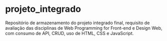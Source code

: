 # projeto_integrado
Repositório de armazenamento do projeto integrado final, requisito de avaliação das disciplinas de Web Programming for Front-end e Design Web, com consumo de API, CRUD, uso de HTML, CSS e JavaScript.
